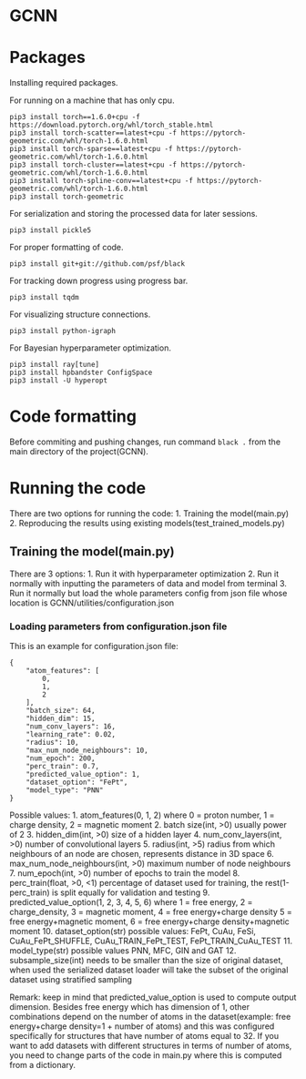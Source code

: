 # GCNN

# Packages
Installing required packages.

For running on a machine that has only cpu.
```
pip3 install torch==1.6.0+cpu -f https://download.pytorch.org/whl/torch_stable.html
pip3 install torch-scatter==latest+cpu -f https://pytorch-geometric.com/whl/torch-1.6.0.html
pip3 install torch-sparse==latest+cpu -f https://pytorch-geometric.com/whl/torch-1.6.0.html
pip3 install torch-cluster==latest+cpu -f https://pytorch-geometric.com/whl/torch-1.6.0.html
pip3 install torch-spline-conv==latest+cpu -f https://pytorch-geometric.com/whl/torch-1.6.0.html
pip3 install torch-geometric
```

For serialization and storing the processed data for later sessions.
```
pip3 install pickle5
```

For proper formatting of code.
```
pip3 install git+git://github.com/psf/black
```

For tracking down progress using progress bar.
```
pip3 install tqdm
```
    
For visualizing structure connections.
```
pip3 install python-igraph
```

For Bayesian hyperparameter optimization.
```
pip3 install ray[tune]
pip3 install hpbandster ConfigSpace
pip3 install -U hyperopt
```
# Code formatting
Before commiting and pushing changes, run command `black .` from the main directory of the project(GCNN).


# Running the code
There are two options for running the code:
    1. Training the model(main.py)
    2. Reproducing the results using existing models(test_trained_models.py)


## Training the model(main.py)
There are 3 options:
    1. Run it with hyperparameter optimization
    2. Run it normally with inputting the parameters of data and model from terminal
    3. Run it normally but load the whole parameters config from json file whose location is GCNN/utilities/configuration.json

### Loading parameters from configuration.json file
This is an example for configuration.json file:
```
{
    "atom_features": [
        0,
        1,
        2
    ],
    "batch_size": 64,
    "hidden_dim": 15,
    "num_conv_layers": 16,
    "learning_rate": 0.02,
    "radius": 10,
    "max_num_node_neighbours": 10,
    "num_epoch": 200,
    "perc_train": 0.7,
    "predicted_value_option": 1,
    "dataset_option": "FePt",
    "model_type": "PNN"
}
```
Possible values:
    1. atom_features(0, 1, 2) where 0 = proton number, 1 = charge density, 2 = magnetic moment
    2. batch size(int, >0) usually power of 2
    3. hidden_dim(int, >0) size of a hidden layer
    4. num_conv_layers(int, >0) number of convolutional layers
    5. radius(int, >5) radius from which neighbours of an node are chosen, represents distance in 3D space
    6. max_num_node_neighbours(int, >0) maximum number of node neighbours
    7. num_epoch(int, >0) number of epochs to train the model
    8. perc_train(float, >0, <1) percentage of dataset used for training, the rest(1-perc_train) is split equally for validation and testing
    9. predicted_value_option(1, 2, 3, 4, 5, 6) where 1 = free energy, 2 = charge_density, 3 = magnetic moment, 4 = free energy+charge density 5 = free energy+magnetic moment, 6 = free energy+charge density+magnetic moment
    10. dataset_option(str) possible values: FePt, CuAu, FeSi, CuAu_FePt_SHUFFLE, CuAu_TRAIN_FePt_TEST, FePt_TRAIN_CuAu_TEST
    11. model_type(str) possible values PNN, MFC, GIN and GAT
    12. subsample_size(int) needs to be smaller than the size of original dataset, when used the serialized dataset loader will take the subset of the original dataset using stratified sampling

Remark: keep in mind that predicted_value_option is used to compute output dimension. Besides free energy which has dimension of 1, other combinations depend on the number of atoms in the dataset(example: free energy+charge density=1 + number of atoms) and this was configured specifically for structures that have number of atoms equal to 32. If you want to add datasets with different structures in terms of number of atoms, you need to change parts of the code in main.py where this is computed from a dictionary.

